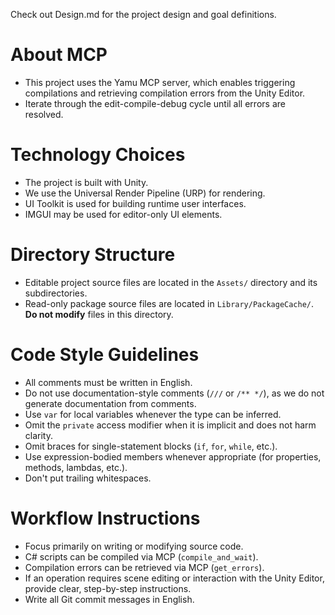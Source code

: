 Check out Design.md for the project design and goal definitions.

# About MCP

- This project uses the Yamu MCP server, which enables triggering compilations
  and retrieving compilation errors from the Unity Editor.
- Iterate through the edit-compile-debug cycle until all errors are resolved.

# Technology Choices

- The project is built with Unity.
- We use the Universal Render Pipeline (URP) for rendering.
- UI Toolkit is used for building runtime user interfaces.
- IMGUI may be used for editor-only UI elements.

# Directory Structure

- Editable project source files are located in the `Assets/` directory and its
  subdirectories.
- Read-only package source files are located in `Library/PackageCache/`. **Do not
  modify** files in this directory.

# Code Style Guidelines

- All comments must be written in English.
- Do not use documentation-style comments (`///` or `/** */`), as we do not
  generate documentation from comments.
- Use `var` for local variables whenever the type can be inferred.
- Omit the `private` access modifier when it is implicit and does not harm
  clarity.
- Omit braces for single-statement blocks (`if`, `for`, `while`, etc.).
- Use expression-bodied members whenever appropriate (for properties, methods,
  lambdas, etc.).
- Don't put trailing whitespaces.

# Workflow Instructions

- Focus primarily on writing or modifying source code.
- C# scripts can be compiled via MCP (`compile_and_wait`).
- Compilation errors can be retrieved via MCP (`get_errors`).
- If an operation requires scene editing or interaction with the Unity Editor,
  provide clear, step-by-step instructions.
- Write all Git commit messages in English.
